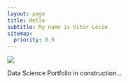 ```yaml
---
layout: page
title: Hello
subtitle: My name is Vitor Lécio
sitemap:
  priority: 0.9
---
```


<img src="{{ '/assets/img/profile.jpeg' | prepend: site.baseurl }}" id="about-img">

<div id="describe-text">
	<p> Data Science Portfolio in construction...</p>
</div>